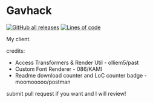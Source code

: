 # Gavhack

[![GitHub all releases](https://img.shields.io/github/downloads/gav06/gavhack/total?color=FF0000&style=flat-square)](https://github.com/gav06/gavhack/releases)
[![Lines of code](https://img.shields.io/tokei/lines/github/gav06/gavhack?color=FF0000&style=flat-square)](https://github.com/gav06/gavhack/tree/master/src/main/java/me/gavin)

My client.

credits: 

- Access Transformers & Render Util - olliem5/past
- Custom Font Renderer - 086/KAMI
- Readme download counter and LoC counter badge - moomooooo/postman


submit pull request if you want and I will review!
